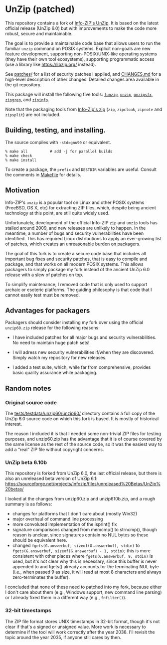 # UnZip (patched)

This repository contains a fork of
[Info-ZIP's UnZip](https://infozip.sourceforge.net/UnZip.html).
It is based on the latest official release (UnZip 6.0) but
with improvements to make the code more robust, secure and maintainable.

The goal is to provide a maintainable code base that allows users to run the familiar `unzip` command on POSIX systems. Explicit non-goals are new feature development, supporting non-POSIX/UNIX-like operating systems (they have their own tool ecosystems), supporting programmatic access (use a library like https://libzip.org/ instead).

See [patches/](patches/) for a list of security patches I applied, and [CHANGES.md](CHANGES.md) for a high-level description of other changes. Detailed changes area available in the git repository.

This package will install the following five tools: [`funzip`](funzip.txt), [`unzip`](unzip.txt), [`unzipsfx`](unzipsfx.txt), [`zipgrep`](zipgrep.txt), and [`zipinfo`](zipinfo.txt).

Note that the packaging tools from [Info-Zip's zip](https://infozip.sourceforge.net/Zip.html) (`zip`, `zipcloak`, `zipnote` and `zipsplit`) are not included.


## Building, testing, and installing.

The source compiles with `-std=gnu90` or equivalent.

```
% make all          # add -j for parallel builds
% make check
% make install
```

To create a package, the `prefix` and `DESTDIR` variables are useful.
Consult the comments in [Makefile](Makefile) for details.


## Motivation

Info-ZIP's `unzip` is a popular tool on Linux and other POSIX systems (FreeBSD, OS X, etc) for extracting ZIP files, which, despite being ancient technology at this point, are still quite widely used.

Unfortunately, development of the official Info-ZIP `zip` and `unzip` tools has stalled around 2009, and new releases are unlikely to happen. In the meantime, a number of bugs and security vulnerabilities have been identified. This has required Linux distributions to apply an ever-growing list of patches, which creates an unreasonable burden on packagers.

The goal of this fork is to create a secure code base that includes all important bug fixes and security patches, that is easy to compile and package, and that works on all modern POSIX systems. This allows packagers to simply package my fork instead of the ancient UnZip 6.0 release with a slew of patches on top.

To simplify maintenance, I removed code that is only used to support archaic or esoteric platforms. The guiding philosophy is that code that I cannot easily test must be removed.


## Advantages for packagers

Packagers should consider installing my fork over using the official `unzip60.zip` release for the following reasons:

  * I have included patches for all major bugs and security vulnerabilities. No need to maintain huge patch sets!

  * I will adress new security vulnerabilities if/when they are discovered. Simply watch my repository for new releases.

  * I added a test suite, which, while far from comprehensive, provides basic quality assurance while packaging.


## Random notes

### Original source code

The [tests/testdata/unzip60/unzip60/](tests/testdata/unzip60/unzip60/) directory contains a full copy of the UnZip 6.0 source code on which this fork is based. It is mostly of historical interest.

The reason I included it is that I needed some non-trivial ZIP files for testing purposes, and unzip60.zip has the advantage that it is of course covered by the same license as the rest of the source code, so it was the easiest way to add a “real” ZIP file without copyright concerns.


### UnZip beta 6.10b

This repository is forked from UnZip 6.0, the last official release, but there is also an unreleased beta version of UnZip 6.1:
https://sourceforge.net/projects/infozip/files/unreleased%20Betas/UnZip%20betas/

I looked at the changes from unzip60.zip and unzip610b.zip, and a rough summary is as follows:

  - changes for platforms that I don't care about (mostly Win32)
  - major overhaul of command line processing
  - more convoluted implementation of the isprint() fix
  - signature comparisons changed from memcmp() to strncmp(), though reason is unclear, since signatures contain no NUL bytes so these should be equivalent here.
  - changed `fgets(G.answerbuf, sizeof(G.answerbuf), stdin)` to `fgets(G.answerbuf, sizeof(G.answerbuf) - 1, stdin)`; this is more consistent with other places where `fgets(G.answerbuf, 9, stdin)` is used, but it's not clear why this is necessary, since this buffer is never appended to and fgets() already accounts for the terminating NUL byte (i.e., when passed 9 as size, it will read at most 8 characters and always zero-terminates the buffer).

I concluded that none of these need to patched into my fork, because either I don't care about them (e.g., Windows support, new command line parsing) or I already fixed them in a different way (e.g., `fnfilter()`).

### 32-bit timestamps

The ZIP file format stores UNIX timestamps in 32-bit format, though it's not clear if that's a signed or unsigned value. More work is necessary to determine if the tool will work correctly after the year 2038. I'll revisit the topic around the year 2035, if anyone still cares by then.
